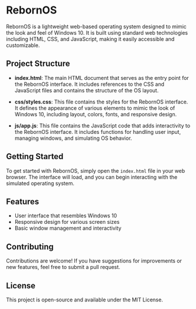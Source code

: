 # RebornOS

RebornOS is a lightweight web-based operating system designed to mimic the look and feel of Windows 10. It is built using standard web technologies including HTML, CSS, and JavaScript, making it easily accessible and customizable.

## Project Structure

- **index.html**: The main HTML document that serves as the entry point for the RebornOS interface. It includes references to the CSS and JavaScript files and contains the structure of the OS layout.
  
- **css/styles.css**: This file contains the styles for the RebornOS interface. It defines the appearance of various elements to mimic the look of Windows 10, including layout, colors, fonts, and responsive design.
  
- **js/app.js**: This file contains the JavaScript code that adds interactivity to the RebornOS interface. It includes functions for handling user input, managing windows, and simulating OS behavior.

## Getting Started

To get started with RebornOS, simply open the `index.html` file in your web browser. The interface will load, and you can begin interacting with the simulated operating system.

## Features

- User interface that resembles Windows 10
- Responsive design for various screen sizes
- Basic window management and interactivity

## Contributing

Contributions are welcome! If you have suggestions for improvements or new features, feel free to submit a pull request.

## License

This project is open-source and available under the MIT License.